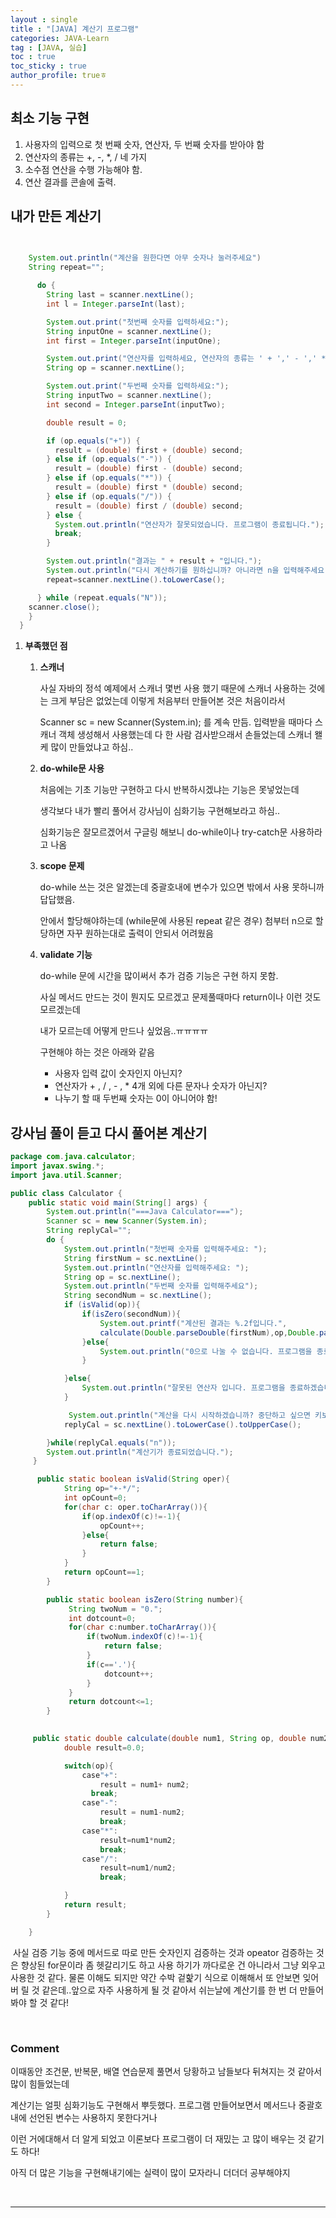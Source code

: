 ```yaml
---
layout : single
title : "[JAVA] 계산기 프로그램"
categories: JAVA-Learn
tag : [JAVA, 실습]
toc : true
toc_sticky : true
author_profile: trueㅎ
---
```


## 최소 기능 구현

1. 사용자의 입력으로 첫 번째 숫자, 연산자, 두 번째 숫자를 받아야 함
2. 연산자의 종류는 +, -, *, / 네 가지
3. 소수점 연산을 수행 가능해야 함.
4. 연산 결과를 콘솔에 출력.



## 내가 만든 계산기

```java
    

	System.out.println("계산을 원한다면 아무 숫자나 눌러주세요")
    String repeat="";

      do {
        String last = scanner.nextLine();
        int l = Integer.parseInt(last);

        System.out.print("첫번째 숫자를 입력하세요:");
        String inputOne = scanner.nextLine();
        int first = Integer.parseInt(inputOne);

        System.out.print("연산자를 입력하세요, 연산자의 종류는 ' + ',' - ',' * ',' / '입니다.:");
        String op = scanner.nextLine();

        System.out.print("두번째 숫자를 입력하세요:");
        String inputTwo = scanner.nextLine();
        int second = Integer.parseInt(inputTwo);

        double result = 0;

        if (op.equals("+")) {
          result = (double) first + (double) second;
        } else if (op.equals("-")) {
          result = (double) first - (double) second;
        } else if (op.equals("*")) {
          result = (double) first * (double) second;
        } else if (op.equals("/")) {
          result = (double) first / (double) second;
        } else {
          System.out.println("연산자가 잘못되었습니다. 프로그램이 종료됩니다.");
          break;
        }

        System.out.println("결과는 " + result + "입니다.");
        System.out.println("다시 계산하기를 원하십니까? 아니라면 n을 입력해주세요.");
        repeat=scanner.nextLine().toLowerCase();

      } while (repeat.equals("N"));
    scanner.close();
    }
  }
```

1. **부족했던 점**

   1. **스캐너**

      사실 자바의 정석 예제에서 스캐너 몇번 사용 했기 때문에 스캐너 사용하는 것에는 크게 부담은 없었는데 이렇게 처음부터 만들어본 것은 처음이라서

        Scanner sc = new Scanner(System.in); 를 계속 만듬. 입력받을 때마다 스캐너 객체 생성해서 사용했는데 다 한 사람 검사받으래서 손들었는데 스캐너 왤케 많이 만들었냐고 하심..

   2. **do-while문 사용**

      처음에는 기초 기능만 구현하고 다시 반복하시겠냐는 기능은 못넣었는데

      생각보다 내가 빨리 풀어서 강사님이 심화기능 구현해보라고 하심..

      심화기능은 잘모르겠어서 구글링 해보니 do-while이나 try-catch문 사용하라고 나옴

   3. **scope 문제**

      do-while 쓰는 것은 알겠는데 중괄호내에 변수가 있으면 밖에서 사용 못하니까 답답했음.

      안에서 할당해야하는데 (while문에 사용된 repeat 같은 경우) 첨부터 n으로 할당하면 자꾸 원하는대로 출력이 안되서 어려웠음

   4. **validate 기능**

      do-while 문에 시간을 많이써서 추가 검증 기능은 구현 하지 못함.

      사실 메서드 만드는 것이 뭔지도 모르겠고 문제풀때마다 return이나 이런 것도 모르겠는데

      내가 모르는데 어떻게 만드나 싶었음..ㅠㅠㅠㅠ

      구현해야 하는 것은 아래와 같음

      -  사용자 입력 값이 숫자인지 아닌지?
      - 연산자가 + , / , - , * 4개 외에 다른 문자나 숫자가 아닌지?
      -  나누기 할 때 두번째 숫자는 0이 아니어야 함!



## 강사님 풀이 듣고 다시 풀어본 계산기

```java
package com.java.calculator;
import javax.swing.*;
import java.util.Scanner;

public class Calculator {
    public static void main(String[] args) {
        System.out.println("===Java Calculator===");
        Scanner sc = new Scanner(System.in);
        String replyCal="";
        do {
            System.out.println("첫번째 숫자를 입력해주세요: ");
            String firstNum = sc.nextLine();
            System.out.println("연산자를 입력해주세요: ");
            String op = sc.nextLine();
            System.out.println("두번째 숫자를 입력해주세요");
            String secondNum = sc.nextLine();
            if (isValid(op)){
                if(isZero(secondNum)){
                    System.out.printf("계산된 결과는 %.2f입니다.",
               		calculate(Double.parseDouble(firstNum),op,Double.parseDouble(secondNum)));
                }else{
                    System.out.println("0으로 나눌 수 없습니다. 프로그램을 종료하겠습니다.");
                }

            }else{
                System.out.println("잘못된 연산자 입니다. 프로그램을 종료하겠습니다.");
            }

             System.out.println("계산을 다시 시작하겠습니까? 중단하고 싶으면 키보드에서 n키를 눌러주세요");
            replyCal = sc.nextLine().toLowerCase().toUpperCase();

        }while(replyCal.equals("n"));
        System.out.println("계산기가 종료되었습니다.");
   	 }

      public static boolean isValid(String oper){
            String op="+-*/";
            int opCount=0;
            for(char c: oper.toCharArray()){
                if(op.indexOf(c)!=-1){
                    opCount++;
                }else{
                    return false;
                }
            }
            return opCount==1;
        }

        public static boolean isZero(String number){
             String twoNum = "0.";
             int dotcount=0;
             for(char c:number.toCharArray()){
                 if(twoNum.indexOf(c)!=-1){
                     return false;
                 }
                 if(c=='.'){
                     dotcount++;
                 }
             }
             return dotcount<=1;
        }

        
     public static double calculate(double num1, String op, double num2){
            double result=0.0;

            switch(op){
                case"+":
                    result = num1+ num2;
                  break;
                case"-":
                    result = num1-num2;
                    break;
                case"*":
                    result=num1*num2;
                    break;
                case"/":
                    result=num1/num2;
                    break;

            }
            return result;
        }

    }
```

​	사실 검증 기능 중에  메서드로 따로 만든 숫자인지 검증하는 것과 opeator 검증하는 것은 향상된 for문이라 좀 헷갈리기도 하고 사용	하기가 까다로운 건 아니라서 그냥 외우고 사용한 것 같다. 물론 이해도 되지만 약간 수박 겉핥기 식으로 이해해서 또 안보면 잊어버	릴 것 같은데..앞으로 자주 사용하게 될 것 같아서 쉬는날에 계산기를 한 번 더 만들어봐야 할 것 같다!

​	

### Comment

이때동안 조건문, 반복문, 배열 연습문제 풀면서 당황하고 남들보다 뒤쳐지는 것 같아서 많이 힘들었는데

계산기는 얼핏 심화기능도 구현해서 뿌듯했다. 프로그램 만들어보면서 메서드나 중괄호 내에 선언된 변수는 사용하지 못한다거나

이런 거에대해서 더 알게 되었고 이론보다 프로그램이 더 재밌는 고 많이 배우는 것 같기도 하다! 

아직 더 많은 기능을 구현해내기에는 실력이 많이 모자라니 더더더 공부해야지

<br/>

---

